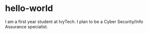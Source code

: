 # hello-world
I am a first year student at IvyTech. I plan to be a Cyber Security/Info Assurance specialist.

